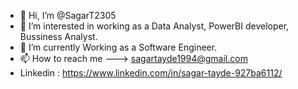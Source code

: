 - 👋 Hi, I’m @SagarT2305
- 👀 I’m interested in working as a Data Analyst, PowerBI developer, Bussiness Analyst.
- 🌱 I’m currently Working as a Software Engineer.
- 📫 How to reach me ---> sagartayde1994@gmail.com
- Linkedin : https://www.linkedin.com/in/sagar-tayde-927ba6112/

<!---
SagarT2305/SagarT2305 is a ✨ special ✨ repository because its `README.md` (this file) appears on your GitHub profile.
You can click the Preview link to take a look at your changes.
--->
